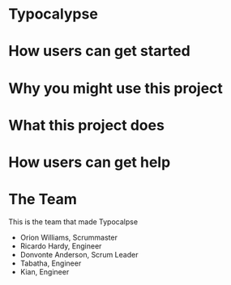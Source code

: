 # Typocalypse

<insert mission statement>

# How users can get started

<insert quick start steps>

# Why you might use this project

<insert benefits of the project>

# What this project does

<insert technical features of the project>

# How users can get help

<describe how users can get in touch with the team>

# The Team

This is the team that made Typocalpse

- Orion Williams, Scrummaster
- Ricardo Hardy, Engineer
- Donvonte Anderson, Scrum Leader
- Tabatha, Engineer
- Kian, Engineer
